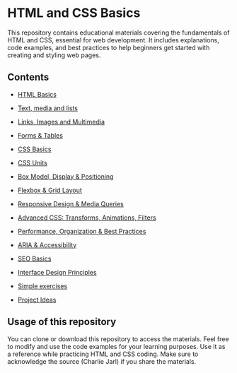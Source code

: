 # HTML and CSS Basics
This repository contains educational materials covering the fundamentals of HTML and CSS, essential for web development. It includes explanations, code examples, and best practices to help beginners get started with creating and styling web pages.
## Contents
- [HTML Basics](docs/HTML_basics.md)
- [Text, media and lists](docs/Text_media_lists.md)
- [Links, Images and Multimedia](docs/Links_images_multimedia.md)

- [Forms & Tables](docs/forms_tables.md)
- [CSS Basics](docs/css_basics.md)
- [CSS Units](docs/css_units.md)
- [Box Model, Display & Positioning](docs/box_model_display_positioning.md)
- [Flexbox & Grid Layout](docs/flexbox_grid_layout.md)
- [Responsive Design & Media Queries](docs/responsive_design_media_queries.md)
- [Advanced CSS: Transforms, Animations, Filters](docs/advanced_css_transforms_animations_filters.md)
- [Performance, Organization & Best Practices](docs/performance_organization_best_practices.md)
- [ARIA & Accessibility](docs/aria_accessibility.md)
- [SEO Basics](docs/seo_basics.md)
- [Interface Design Principles](docs/interface_design_principles.md)

- [Simple exercises](docs/simple_exercises.md)
- [Project Ideas](docs/project_ideas.md)

## Usage of this repository
You can clone or download this repository to access the materials. Feel free to modify and use the code examples for your learning purposes.
Use it as a reference while practicing HTML and CSS coding.
Make sure to acknowledge the source (Charlie Jarl) if you share the materials.
